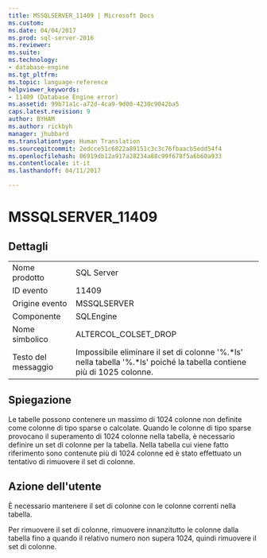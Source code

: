 ```yaml
---
title: MSSQLSERVER_11409 | Microsoft Docs
ms.custom: 
ms.date: 04/04/2017
ms.prod: sql-server-2016
ms.reviewer: 
ms.suite: 
ms.technology:
- database-engine
ms.tgt_pltfrm: 
ms.topic: language-reference
helpviewer_keywords:
- 11409 (Database Engine error)
ms.assetid: 99b71a1c-a72d-4ca9-9d00-4230c9042ba5
caps.latest.revision: 9
author: BYHAM
ms.author: rickbyh
manager: jhubbard
ms.translationtype: Human Translation
ms.sourcegitcommit: 2edcce51c6822a89151c3c3c76fbaacb5edd54f4
ms.openlocfilehash: 06919db12a917a28234a88c99f678f5a6b60a933
ms.contentlocale: it-it
ms.lasthandoff: 04/11/2017

---
```

# <a name="mssqlserver11409"></a>MSSQLSERVER_11409
  
## <a name="details"></a>Dettagli  
  
|||  
|-|-|  
|Nome prodotto|SQL Server|  
|ID evento|11409|  
|Origine evento|MSSQLSERVER|  
|Componente|SQLEngine|  
|Nome simbolico|ALTERCOL_COLSET_DROP|  
|Testo del messaggio|Impossibile eliminare il set di colonne '%.*ls' nella tabella '%.\*ls' poiché la tabella contiene più di 1025 colonne.|  
  
## <a name="explanation"></a>Spiegazione  
Le tabelle possono contenere un massimo di 1024 colonne non definite come colonne di tipo sparse o calcolate. Quando le colonne di tipo sparse provocano il superamento di 1024 colonne nella tabella, è necessario definire un set di colonne per la tabella. Nella tabella cui viene fatto riferimento sono contenute più di 1024 colonne ed è stato effettuato un tentativo di rimuovere il set di colonne.  
  
## <a name="user-action"></a>Azione dell'utente  
È necessario mantenere il set di colonne con le colonne correnti nella tabella.  
  
Per rimuovere il set di colonne, rimuovere innanzitutto le colonne dalla tabella fino a quando il relativo numero non supera 1024, quindi rimuovere il set di colonne.  
  

